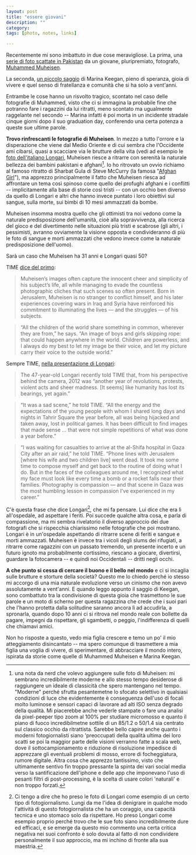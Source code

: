 ```yaml
---
layout: post
title: "essere giovani"
description: ""
category: 
tags: [photo, notes, links]

---
```


Recentemente mi sono imbattuto in due cose meravigliose. La prima, una [serie di foto scattate in Pakistan](http://lightbox.time.com/2013/12/10/muhammed-muheisen-time-picks-the-best-wire-photographer-of-2013/#1) da un giovane, pluripremiato, fotografo, [Muhammed Muheisen](http://www.worldpressphoto.org/muhammed-muheisen).

La seconda, [un piccolo saggio](http://yaledailynews.com/crosscampus/2012/05/27/keegan-the-opposite-of-loneliness/
) di Marina Keegan, pieno di speranza, gioia di vivere e quel senso di fratellanza e comunità che si ha solo a vent'anni.

Entrambe le cose hanno un risvolto tragico, scontato nel caso delle fotografie di Muhammed, visto che ci si immagina la probabile fine che potranno fare i ragazzini da lui ritratti, meno scontato ma ugualmente raggelante nel secondo -- Marina infatti è poi morta in un incidente stradale cinque giorni dopo il suo graduation day, conferendo una certa potenza a queste sue ultime parole.

**Trovo rinfrescanti le fotografie di Muheisen**. In mezzo a tutto l'orrore e la disperazione che viene dal Medio Oriente e di cui sembra che l'Occidente ami cibarsi, quasi a scacciare via le brutture della vita (vedi ad esempio le [foto dell'italiano Longari](http://lightbox.time.com/2012/12/20/marco-longari-time-picks-2012s-best-photographer-on-the-wires), Muheisen riesce a ritrarre con serenità la naturale bellezza dei bambini pakistani e afghani[^nota-nerd]. Io ho ritrovato un ovvio richiamo al famoso ritratto di Sharbat Gula di Steve McCurry (la famosa "[Afghan Girl](http://ngm.nationalgeographic.com/2002/04/afghan-girl/index-text)"), ma apprezzo principalmente il fatto che Muheisen riesca ad affrontare un tema così spinoso come quello dei profughi afghani e i conflitti -- implicitamente alla base di storie così tristi -- con un occhio ben diverso da quello di Longari e altri che hanno invece puntato i loro obiettivi sul sangue, sulla morte, sui bimbi di 10 mesi ammazzati da bombe.

Muheisen insomma mostra quello che gli ottimisti tra noi vedono come la naturale predisposizione dell'umanità, cioè alla sopravvivenza, alla ricerca del gioco e del divertimento nelle situazioni più tristi e scabrose (gli altri, i pessimisti, avranno ovviamente la visione opposta e condivideranno di più le foto di sangue e morti ammazzati che vedono invece come la naturale predisposizione dell'uomo).

Sarà un caso che Muheisen ha 31 anni e Longari quasi 50?

TIME [dice del primo](http://lightbox.time.com/2013/12/10/muhammed-muheisen-time-picks-the-best-wire-photographer-of-2013/):

> Muheisen’s images often capture the innocent cheer and simplicity of his subject’s life, all while managing to evade the countless photographic cliches that such scenes so often present. Born in Jerusalem, Muheisen is no stranger to conflict himself, and his later experiences covering wars in Iraq and Syria have reinforced his commitment to illuminating the lives — and the struggles — of his subjects.

> “All the children of the world share something in common, wherever they are from,” he says. “An image of boys and girls skipping rope: that could happen anywhere in the world. Children are powerless, and I always do my best to let my image be their voice, and let my picture carry their voice to the outside world.”

Sempre TIME, [nella presentazione di Longari](http://lightbox.time.com/2012/12/20/marco-longari-time-picks-2012s-best-photographer-on-the-wires/):

> The 47-year-old Longari recently told TIME that, from his perspective behind the camera, 2012 was “another year of revolutions, protests, violent acts and sheer madness. [It seems] like humanity has lost its bearings, yet again.”

> “It was a sad scene,” he told TIME. “All the energy and the expectations of the young people with whom I shared long days and nights in Tahrir Square the year before, all was being hijacked and taken away, lost in political games. It has been difficult to find images that made sense … that were not simple repetitions of what was done a year before.”

> “I was waiting for casualties to arrive at the al-Shifa hospital in Gaza City after an air raid,” he told TIME. “Phone lines with Jerusalem [where his wife and two children live] went dead. It took me some time to compose myself and get back to the routine of doing what I do. But in the faces of the colleagues around me, I recognized what my face must look like every time a bomb or a rocket falls near their families. Photography is compassion — and that scene in Gaza was the most humbling lesson in compassion I’ve experienced in my career.”

C'è questa frase che dice Longari[^nota-longari], che mi fa pensare. Lui dice che era lì all'ospedale, ad aspettare i feriti. Poi succede qualche altra cosa, e parla di compassione, ma mi sembra rivelatorio il diverso approccio dei due fotografi che si rispecchia chiarissimo nelle fotografie che poi mostrano. Longari è in un'ospedale aspettando di ritrarre scene di feriti e sangue e morti ammazzati. Muheisen è invece tra i vicoli degli slums dei rifugiati, a ritrarre come ragazzini con un passato tremendo, un presente incerto e un futuro ignoto ma probabilmente cortissimo, riescano a giocare, divertirsi, guardare la fotocamera -- e quindi noi Occidentali -- dritti negli occhi.

**A che punto si cessa di cercare il buono e il bello nel mondo** e ci si incaglia sulle brutture e storture della società? Questo me lo chiedo perché io stesso mi accorgo di una mia naturale evoluzione verso un cinismo che non avevo assolutamente a vent'anni. E quando leggo appunto il saggio di Keegan, sono combattuto tra la condivisione di questa gioia che trasmettono le sue parole e un moto di scherno per questa ragazzina che crede che i suoi pari che l'hanno protetta dalla solitudine saranno ancora lì ad accudirla, a spronarla, quando dopo 10 anni ci si ritrova nel mondo reale con bollette da pagare, impegni da rispettare, gli sgambetti, o peggio, l'indifferenza di quelli che chiamavi amici.

Non ho risposte a questo, vedo mia figlia crescere e temo un po' il mio atteggiamento disincantato -- ma spero comunque di trasmettere a mia figlia una voglia di vivere, di sperimentare, di abbracciare il mondo intero, ispirata da storie come quelle di Muhammed Muheisen e Marina Keegan.


[^nota-nerd]: una nota da nerd che volevo aggiungere sulle foto di Muheisen: mi sembrano incredibilmente moderne e allo stesso tempo desiderose di raggiungere un ideale di classicità che spero mantengano nel tempo. "Moderne" perché sfrutta pesantemetne lo sfocato selettivo in qualsiasi condizioni di luce che evidentemente è conseguenza dell'uso di focali molto luminose e sensori capaci di lavorare ad alti ISO senza degrado della qualità. Mi piacerebbe anche vederle stampate o fare una analisi da pixel-peeper tipo zoom al 100% per studiare micromosso e quanto il piano di fuoco incredibilmetne sottile di un 85/1.2 o 50/1.4 sia centrato sul classico occhio da ritrattista. Sarebbe bello capire anche quanto i moderni fotogiornalisti siano 'preoccupatì della qualità ultima dei loro scatti se poi la maggior parte delle visioni verranno fatte a scala web, dove il sottocampionamento e riduzione di risoluzione impedisce di apprezzare gli eventuali problemi di mosso, errore di focheggiatura, rumore digitale. Altra cosa che apprezzo tantissimo, visto che ultimamente sentivo fin troppo pressante la spinta dei vari social media verso la santificazione dell'iphone e delle app che imponevano l'uso di pesanti filtri di post-processing, è la scelta di usare colori 'naturali' e non troppo forzati.

[^nota-longari]: Ci tengo a dire che ho preso le foto di Longari come esempio di un certo tipo di fotogiornalismo. Lungi da me l'idea di denigrare in qualche modo l'attività di questo fotogiornalista che ha un coraggio, una capacità tecnica e uno stomaco solo da rispettare. Ho preso Longari come esempio proprio perché trovo che le sue foto siano incredibilmente dure ed efficaci, e se emerge da questo mio commento una certa critica negativa nei suoi confronto è solo dovuta al fatto di non condividere personalmente il suo approccio, ma mi inchino di fronte alla sua maestria.

<!-- 
** vedi anche: http://www.theweeklings.com/chloe-pantazi/2013/12/27/on-the-blindness-of-warphotography/
 -->